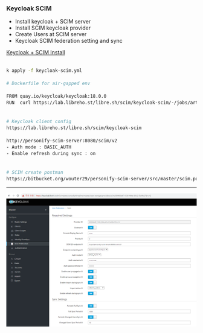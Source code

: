 ### Keycloak SCIM

- Install keycloak + SCIM server
- Install SCIM keycloak provider
- Create Users at SCIM server
- Keycloak SCIM federation setting and sync

[Keycloak + SCIM Install](manifests/keycloak-scim.yml)

```bash

k apply -f keycloak-scim.yml

# Dockerfile for air-gapped env

FROM quay.io/keycloak/keycloak:18.0.0
RUN  curl https://lab.libreho.st/libre.sh/scim/keycloak-scim/-/jobs/artifacts/main/raw/build/libs/keycloak-scim-1.0-SNAPSHOT-all.jar?job=package -Lo /opt/keycloak/providers/keycloak-scim-1.0-SNAPSHOT-all.jar


# Keycloak client config
https://lab.libreho.st/libre.sh/scim/keycloak-scim

http://personify-scim-server:8080/scim/v2
- Auth mode : BASIC_AUTH
- Enable refresh during sync : on


# SCIM create postman
https://bitbucket.org/wouter29/personify-scim-server/src/master/scim.postman_collection.json

```
---

![Keycloak SCIM config](images/keycloak-scim-config.PNG)
